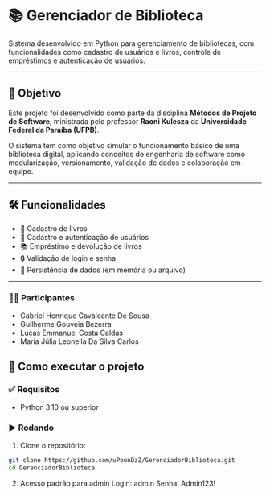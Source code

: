 # 📚 Gerenciador de Biblioteca

Sistema desenvolvido em Python para gerenciamento de bibliotecas, com funcionalidades como cadastro de usuários e livros, controle de empréstimos e autenticação de usuários.

---

## 🎯 Objetivo

Este projeto foi desenvolvido como parte da disciplina **Métodos de Projeto de Software**, ministrada pelo professor **Raoni Kulesza** da **Universidade Federal da Paraíba (UFPB)**.

O sistema tem como objetivo simular o funcionamento básico de uma biblioteca digital, aplicando conceitos de engenharia de software como modularização, versionamento, validação de dados e colaboração em equipe.

---

## 🛠️ Funcionalidades

- 📘 Cadastro de livros
- 👤 Cadastro e autenticação de usuários
- 📚 Empréstimo e devolução de livros
- 🔒 Validação de login e senha
- 💾 Persistência de dados (em memória ou arquivo)

---

### 🧑‍💻 Participantes 

- Gabriel Henrique Cavalcante De Sousa
- Guilherme Gouveia Bezerra
- Lucas Emmanuel Costa Caldas
- Maria Júlia Leonella Da Silva Carlos

## 🚀 Como executar o projeto

### ✅ Requisitos
- Python 3.10 ou superior

### ▶️ Rodando

1. Clone o repositório:
```bash
git clone https://github.com/uPounDzZ/GerenciadorBiblioteca.git
cd GerenciadorBiblioteca
```
2. Acesso padrão para admin
   Login: admin
   Senha: Admin123!


